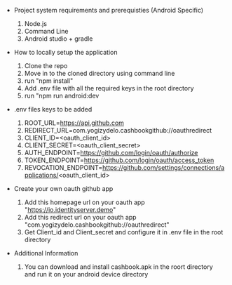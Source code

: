 - Project system requirements and prerequisties (Android Specific)

  1. Node.js
  2. Command Line
  3. Android studio + gradle

- How to locally setup the application

  1. Clone the repo
  2. Move in to the cloned directory using command line
  3. run "npm install"
  4. Add .env file with all the required keys in the root directory
  5. run "npm run android:dev

- .env files keys to be added

  1. ROOT_URL=https://api.github.com
  2. REDIRECT_URL=com.yogizydelo.cashbookgithub://oauthredirect
  3. CLIENT_ID=<oauth_client_id>
  4. CLIENT_SECRET=<oauth_client_secret>
  5. AUTH_ENDPOINT=https://github.com/login/oauth/authorize
  6. TOKEN_ENDPOINT=https://github.com/login/oauth/access_token
  7. REVOCATION_ENDPOINT=https://github.com/settings/connections/applications/<oauth_client_id>

- Create your own oauth github app

  1. Add this homepage url on your oauth app "https://io.identityserver.demo"
  2. Add this redirect url on your oauth app "com.yogizydelo.cashbookgithub://oauthredirect"
  3. Get Client_id and Client_secret and configure it in .env file in the root directory

- Additional Information
  1. You can download and install cashbook.apk in the roort directory and run it on your android device directory
